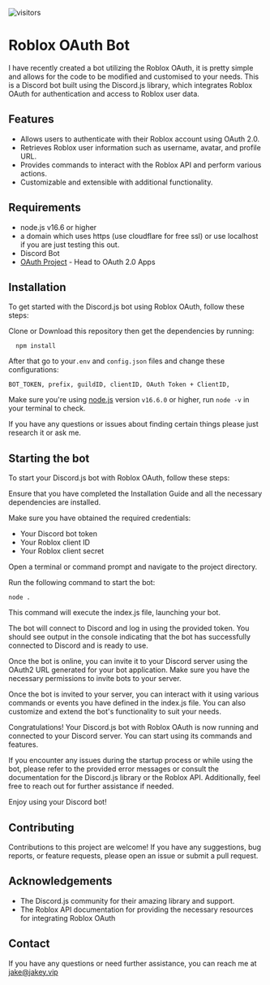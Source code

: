 ![visitors](https://visitor-badge.laobi.icu/badge?page_id=page.id)


# Roblox OAuth Bot

I have recently created a bot utilizing the Roblox OAuth, it is pretty simple and allows for the code to be modified and customised to your needs. This is a Discord bot built using the Discord.js library, which integrates Roblox OAuth for authentication and access to Roblox user data.








## Features
- Allows users to authenticate with their Roblox account using OAuth 2.0.
- Retrieves Roblox user information such as username, avatar, and profile URL.
- Provides commands to interact with the Roblox API and perform various actions.
- Customizable and extensible with additional functionality.


## Requirements

- node.js v16.6 or higher
- a domain which uses https (use cloudflare for free ssl) or use localhost if you are just testing this out.
- Discord Bot
- [OAuth Project](https://create.roblox.com/dashboard/credentials) - Head to OAuth 2.0 Apps



## Installation

To get started with the Discord.js bot using Roblox OAuth, follow these steps:

Clone or Download this repository then get the dependencies by running:

```sh-session
  npm install
```

After that go to your`.env` and `config.json` files and change these configurations:

```
BOT_TOKEN, prefix, guildID, clientID, OAuth Token + ClientID, 
```

Make sure you're using [node.js](https://nodejs.org/en/) version `v16.6.0` or higher, run `node -v` in your terminal to check.

If you have any questions or issues about finding certain things please just research it or ask me.

## Starting the bot

To start your Discord.js bot with Roblox OAuth, follow these steps:

Ensure that you have completed the Installation Guide and all the necessary dependencies are installed.

Make sure you have obtained the required credentials:
- Your Discord bot token
- Your Roblox client ID
- Your Roblox client secret

Open a terminal or command prompt and navigate to the project directory.

Run the following command to start the bot:

    node .

This command will execute the index.js file, launching your bot.

The bot will connect to Discord and log in using the provided token. You should see output in the console indicating that the bot has successfully connected to Discord and is ready to use.

Once the bot is online, you can invite it to your Discord server using the OAuth2 URL generated for your bot application. Make sure you have the necessary permissions to invite bots to your server.

Once the bot is invited to your server, you can interact with it using various commands or events you have defined in the index.js file. You can also customize and extend the bot's functionality to suit your needs.

Congratulations! Your Discord.js bot with Roblox OAuth is now running and connected to your Discord server. You can start using its commands and features.

If you encounter any issues during the startup process or while using the bot, please refer to the provided error messages or consult the documentation for the Discord.js library or the Roblox API. Additionally, feel free to reach out for further assistance if needed.

Enjoy using your Discord bot!
    
## Contributing

Contributions to this project are welcome! If you have any suggestions, bug reports, or feature requests, please open an issue or submit a pull request.


## Acknowledgements

- The Discord.js community for their amazing library and support.
- The Roblox API documentation for providing the necessary resources for integrating Roblox OAuth


## Contact

If you have any questions or need further assistance, you can reach me at jake@jakey.vip